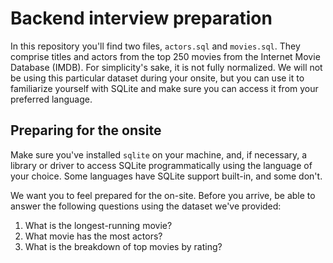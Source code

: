 # Backend interview preparation

In this repository you'll find two files, `actors.sql` and `movies.sql`. They comprise titles and actors from the top 250 movies from the Internet Movie Database (IMDB). For simplicity's sake, it is not fully normalized. We will not be using this particular dataset during your onsite, but you can use it to familiarize yourself with SQLite and make sure you can access it from your preferred language.

## Preparing for the onsite

Make sure you've installed `sqlite` on your machine, and, if necessary, a library or driver to access SQLite programmatically using the language of your choice. Some languages have SQLite support built-in, and some don't.

We want you to feel prepared for the on-site. Before you arrive, be able to answer the following questions using the dataset we've provided:

1. What is the longest-running movie?
2. What movie has the most actors?
3. What is the breakdown of top movies by rating?


